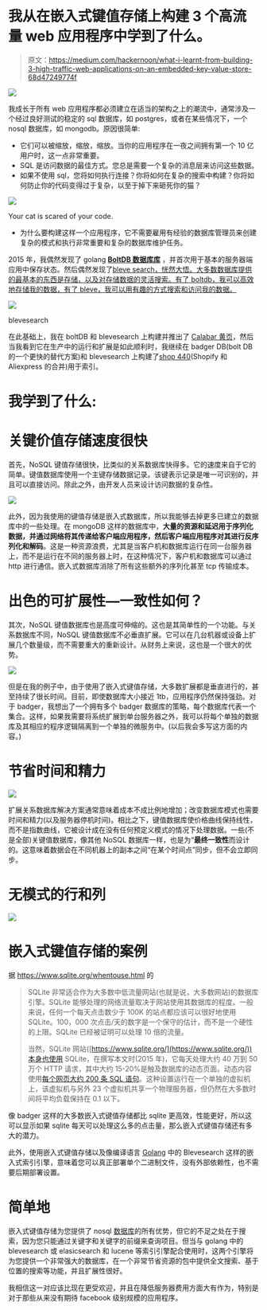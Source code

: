 # 我从在嵌入式键值存储上构建 3 个高流量 web 应用程序中学到了什么。

> 原文：<https://medium.com/hackernoon/what-i-learnt-from-building-3-high-traffic-web-applications-on-an-embedded-key-value-store-68d47249774f>

![](img/f976f0a0fc626d1648e0f017d476ee3e.png)

我成长于所有 web 应用程序都必须建立在适当的架构之上的潮流中，通常涉及一个经过良好测试的稳定的 sql 数据库，如 postgres，或者在某些情况下，一个 nosql 数据库，如 mongodb。原因很简单:

*   它们可以被缩放，缩放，缩放。当你的应用程序在一夜之间拥有第一个 10 亿用户时，这一点非常重要。
*   SQL 是访问数据的最佳方式。您总是需要一个复杂的消息层来访问这些数据。
*   如果不使用 sql，您将如何执行连接？你将如何在复杂的搜索中构建？你将如何防止你的代码变得过于复杂，以至于掉下来砸死你的猫？

![](img/7d7a075277f608e674a55514d2f840ff.png)

Your cat is scared of your code.

*   为什么要构建这样一个应用程序，它不需要雇用有经验的数据库管理员来创建复杂的模式和执行非常重要和复杂的数据库维护任务。

2015 年，我偶然发现了 golang [**BoltDB 数据库库**](https://github.com/boltdb/bolt) ，并首次用于基本的服务器端应用中保存状态。然后偶然发现了[bleve search，恍然大悟。大多数数据库提供的最基本的东西是存储，以及对存储数据的灵活搜索。有了 boltdb，我可以高效地存储我的数据，有了 bleve，我可以用有趣的方式搜索和访问我的数据。](https://github.com/blevesearch/bleve)

![](img/f01be98a36e22ba66f4f6513faf2f2d3.png)

blevesearch

在此基础上，我在 boltDB 和 blevesearch 上构建并推出了 [Calabar 黄页](http://calabarpages.com)，然后当我看到它在生产中的运行和扩展是如此顺利时，我继续在 badger DB(bolt DB 的一个更快的替代方案)和 blevesearch 上构建了[shop 440](https://shop440.com)(Shopify 和 Aliexpress 的合并)用于索引。

# 我学到了什么:

# 关键价值存储速度很快

首先，NoSQL 键值存储很快，比类似的关系数据库快得多。它的速度来自于它的简单。键值数据库使用一个主键存储数据记录。该键表示记录是唯一可识别的，并且可以直接访问。除此之外，由开发人员来设计访问数据的复杂性。

![](img/722b2a6b73035e1ed85fb7b9dd97e4c7.png)

此外，因为我使用的键值存储是嵌入式数据库，所以我能够去掉更多已建立的数据库中的一些处理。在 mongoDB 这样的数据库中，**大量的资源和延迟用于序列化数据，并通过网络将其传递给客户端应用程序，然后客户端应用程序对其进行反序列化和解码**。这是一种资源浪费，尤其是当客户机和数据库运行在同一台服务器上，而不是运行在不同的服务器上时，在这种情况下，客户机和数据库可以通过 http 进行通信。嵌入式数据库消除了所有这些额外的序列化甚至 tcp 传输成本。

# 出色的可扩展性—一致性如何？

其次，NoSQL 键值数据库也是高度可伸缩的。这也是其简单性的一个功能。与关系数据库不同，NoSQL 键值数据库不必垂直扩展。它可以在几台机器或设备上扩展几个数量级，而不需要重大的重新设计。从财务上来说，这也是一个很大的优势。

![](img/d48cd8cdb8e2efaba27f92130fd8fcf3.png)

但是在我的例子中，由于使用了嵌入式键值存储，大多数扩展都是垂直进行的，甚至持续了很长时间。目前，即使数据库大小接近 1tb，应用程序仍然保持强劲。对于 badger，我想出了一个拥有多个 badger 数据库的策略，每个数据库代表一个集合。这样，如果我需要将系统扩展到单台服务器之外，我可以将每个单独的数据库及其相应的程序逻辑隔离到一个单独的微服务中。(以后我会多写这方面的内容。)

# 节省时间和精力

![](img/62f6a02f3820e8876eeac09df4b97626.png)

扩展关系数据库解决方案通常意味着成本不成比例地增加；改变数据库模式也需要时间和精力(以及服务器停机时间)。相比之下，键值数据库使价格曲线保持线性，而不是指数曲线，它被设计成在没有任何预定义模式的情况下处理数据。一些(不是全部)关键值数据库，像其他 NoSQL 数据库一样，也是为“**最终一致性**而设计的。这意味着数据会在不同机器上的副本之间“在某个时间点”同步，但不会立即同步。

# 无模式的行和列

![](img/10e8935702591b364d7e1ab627f0bb15.png)

# 嵌入式键值存储的案例

据 https://www.sqlite.org/whentouse.html 的

> SQLite 非常适合作为大多数中低流量网站(也就是说，大多数网站)的数据库引擎。SQLite 能够处理的网络流量取决于网站使用其数据库的程度。一般来说，任何一个每天点击数少于 100K 的站点都应该可以很好地使用 SQLite。100，000 次点击/天的数字是一个保守的估计，而不是一个硬性的上限。SQLite 已经被证明可以处理 10 倍的流量。
> 
> 当然，SQLite 网站([https://www.sqlite.org/](https://www.sqlite.org/))本身也使用 SQLite，在撰写本文时(2015 年)，它每天处理大约 40 万到 50 万个 HTTP 请求，其中大约 15-20%是触及数据库的动态页面。动态内容使用[每个网页大约 200 条 SQL 语句](https://www.sqlite.org/np1queryprob.html)。这种设置运行在一个单独的虚拟机上，该虚拟机与另外 23 个虚拟机共享一个物理服务器，但仍然在大多数时间将平均负载保持在 0.1 以下。

像 badger 这样的大多数嵌入式键值存储都比 sqlite 更高效，性能更好，所以这可以显示如果 sqlite 每天可以处理这么多的点击量，那么嵌入式键值存储还有多大的潜力。

此外，使用嵌入式键值存储以及像编译语言 [Golang](https://hackernoon.com/tagged/golang) 中的 Blevesearch 这样的嵌入式索引引擎，意味着您可以真正部署单个二进制文件，没有外部依赖性，也不需要后期部署设置。

# 简单地

嵌入式键值存储为您提供了 nosql [数据库](https://hackernoon.com/tagged/database)的所有优势，但它的不足之处在于搜索，因为您只能通过关键字和关键字的前缀来查询项目。但当与 golang 中的 blevesearch 或 elasicsearch 和 lucene 等索引引擎配合使用时，这两个引擎将为您提供一个非常强大的数据库，在一个非常节省资源的包中提供全文搜索、基于位置的搜索等功能，并且扩展性很好。

我相信这一对应该比现在更受欢迎，并且在降低服务器费用方面大有作为，特别是对于那些从来没有期待 facebook 级别规模的应用程序。